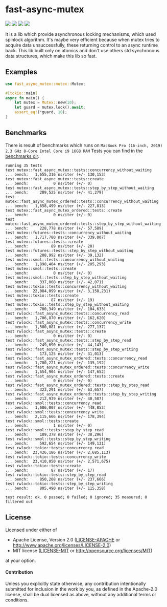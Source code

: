 # fast-async-mutex
[![](https://github.com/Mnwa/fast-async-mutex/workflows/build/badge.svg?branch=master)](https://github.com/Mnwa/fast-async-mutex/actions?query=workflow%3Abuild)
[![](https://docs.rs/fast-async-mutex/badge.svg)](https://docs.rs/fast-async-mutex/)
[![](https://img.shields.io/crates/v/fast-async-mutex.svg)](https://crates.io/crates/fast-async-mutex)
[![](https://img.shields.io/crates/d/fast-async-mutex.svg)](https://crates.io/crates/fast-async-mutex)

It is a lib which provide asynchronous locking mechanisms, which used spinlock algorithm.
It's maybe very efficient because when mutex tries to acquire data unsuccessfully, these returning control to an async runtime back.
This lib built only on atomics and don't use others std synchronous data structures, which make this lib so fast.

## Examples

```rust
use fast_async_mutex::mutex::Mutex;

#[tokio::main]
async fn main() {
    let mutex = Mutex::new(10);
    let guard = mutex.lock().await;
    assert_eq!(*guard, 10);
}
```

## Benchmarks

There is result of benchmarks which runs on `MacBook Pro (16-inch, 2019) 2,3 GHz 8-Core Intel Core i9 16GB RAM`
Tests you can find in the [benchmarks dir](benchmarks).
```
running 35 tests
test mutex::fast_async_mutex::tests::concurrency_without_waiting          ... bench:   1,655,316 ns/iter (+/- 130,153)
test mutex::fast_async_mutex::tests::create                               ... bench:           0 ns/iter (+/- 0)
test mutex::fast_async_mutex::tests::step_by_step_without_waiting         ... bench:     209,525 ns/iter (+/- 41,279)
test mutex::fast_async_mutex_ordered::tests::concurrency_without_waiting  ... bench:   1,658,499 ns/iter (+/- 227,813)
test mutex::fast_async_mutex_ordered::tests::create                       ... bench:           0 ns/iter (+/- 0)
test mutex::fast_async_mutex_ordered::tests::step_by_step_without_waiting ... bench:     228,778 ns/iter (+/- 57,589)
test mutex::futures::tests::concurrency_without_waiting                   ... bench:   1,717,780 ns/iter (+/- 339,007)
test mutex::futures::tests::create                                        ... bench:          89 ns/iter (+/- 20)
test mutex::futures::tests::step_by_step_without_waiting                  ... bench:     208,992 ns/iter (+/- 39,132)
test mutex::smol::tests::concurrency_without_waiting                      ... bench:   1,898,404 ns/iter (+/- 205,293)
test mutex::smol::tests::create                                           ... bench:           0 ns/iter (+/- 0)
test mutex::smol::tests::step_by_step_without_waiting                     ... bench:     337,008 ns/iter (+/- 42,071)
test mutex::tokio::tests::concurrency_without_waiting                     ... bench:  22,084,099 ns/iter (+/- 3,158,231)
test mutex::tokio::tests::create                                          ... bench:          87 ns/iter (+/- 19)
test mutex::tokio::tests::step_by_step_without_waiting                    ... bench:     700,349 ns/iter (+/- 104,633)
test rwlock::fast_async_mutex::tests::concurrency_read                    ... bench:   1,706,870 ns/iter (+/- 162,620)
test rwlock::fast_async_mutex::tests::concurrency_write                   ... bench:   1,580,081 ns/iter (+/- 277,137)
test rwlock::fast_async_mutex::tests::create                              ... bench:           0 ns/iter (+/- 0)
test rwlock::fast_async_mutex::tests::step_by_step_read                   ... bench:     249,690 ns/iter (+/- 44,143)
test rwlock::fast_async_mutex::tests::step_by_step_writing                ... bench:     173,125 ns/iter (+/- 31,013)
test rwlock::fast_async_mutex_ordered::tests::concurrency_read            ... bench:   1,780,221 ns/iter (+/- 135,192)
test rwlock::fast_async_mutex_ordered::tests::concurrency_write           ... bench:   1,654,904 ns/iter (+/- 147,652)
test rwlock::fast_async_mutex_ordered::tests::create                      ... bench:           0 ns/iter (+/- 0)
test rwlock::fast_async_mutex_ordered::tests::step_by_step_read           ... bench:     323,291 ns/iter (+/- 63,657)
test rwlock::fast_async_mutex_ordered::tests::step_by_step_writing        ... bench:     212,939 ns/iter (+/- 40,587)
test rwlock::smol::tests::concurrency_read                                ... bench:   1,686,007 ns/iter (+/- 448,853)
test rwlock::smol::tests::concurrency_write                               ... bench:   2,115,666 ns/iter (+/- 178,394)
test rwlock::smol::tests::create                                          ... bench:           1 ns/iter (+/- 0)
test rwlock::smol::tests::step_by_step_read                               ... bench:     189,378 ns/iter (+/- 38,296)
test rwlock::smol::tests::step_by_step_writing                            ... bench:     592,654 ns/iter (+/- 149,131)
test rwlock::tokio::tests::concurrency_read                               ... bench:  23,426,186 ns/iter (+/- 2,685,113)
test rwlock::tokio::tests::concurrency_write                              ... bench:  23,410,050 ns/iter (+/- 2,571,675)
test rwlock::tokio::tests::create                                         ... bench:          87 ns/iter (+/- 17)
test rwlock::tokio::tests::step_by_step_read                              ... bench:     850,208 ns/iter (+/- 237,666)
test rwlock::tokio::tests::step_by_step_writing                           ... bench:     805,490 ns/iter (+/- 115,358)

test result: ok. 0 passed; 0 failed; 0 ignored; 35 measured; 0 filtered out
```

## License

Licensed under either of

 * Apache License, Version 2.0 ([LICENSE-APACHE](LICENSE-APACHE) or http://www.apache.org/licenses/LICENSE-2.0)
 * MIT license ([LICENSE-MIT](LICENSE-MIT) or http://opensource.org/licenses/MIT)

at your option.

#### Contribution

Unless you explicitly state otherwise, any contribution intentionally submitted
for inclusion in the work by you, as defined in the Apache-2.0 license, shall be
dual licensed as above, without any additional terms or conditions.
